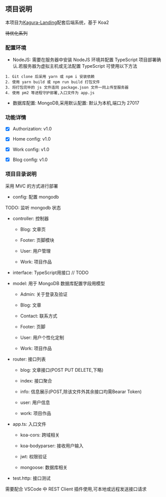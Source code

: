 ## 项目说明

本项目为[Kagura-Landing](https://github.com/iMisty/Kagura-LandingPage)配套后端系统，基于 Koa2

~~待优化系列~~

### 配置环境

- NodeJS: 需要在服务器中安装 NodeJS 环境并配置 TypeScript 项目部署确认.若服务器为虚拟主机或无法配置 TypeScript 可使用以下方法

```
1. Git clone 后采用 yarn 或 npm i 安装依赖
2. 使用 yarn build 或 npm run build 打包文件
3. 将打包完毕的 js 文件连同 package.json 文件一同上传至服务器
4. 使用 pm2 等进程守护部署,入口文件为 app.js
```

- 数据库配置: MongoDB,采用默认配置: 默认为本机,端口为 27017

### 功能详情

- [x] Authorization: v1.0

- [x] Home config: v1.0

- [x] Work config: v1.0

- [x] Blog config: v1.0

### 项目目录说明

采用 MVC 的方式进行部署

- config: 配置 mongodb

TODO: 监听 mongodb 状态

- controller: 控制器

  - Blog: 文章页

  - Footer: 页脚模块

  - User: 用户管理

  - Work: 项目作品

- interface: TypeScript用接口 // TODO

- model: 用于 MongoDB 数据库配置字段用模型

  - Admin: 关于登录及验证

  - Blog: 文章

  - Contact: 联系方式

  - Footer: 页脚

  - User: 用户个性化定制

  - Work: 项目作品

- router: 接口列表

  - blog: 文章接口(POST PUT DELETE,下略)

  - index: 接口聚合

  - info: 信息展示(POST,除该文件外其余接口均需Bearar Token)

  - user: 用户信息

  - work: 项目作品



- app.ts: 入口文件

  - koa-cors: 跨域相关

  - koa-bodyparser: 接收用户输入

  - jwt: 权限验证

  - mongoose: 数据库相关

- test.http: 接口测试

需要配合 VSCode 中 REST Client 插件使用,可本地或远程发送接口请求